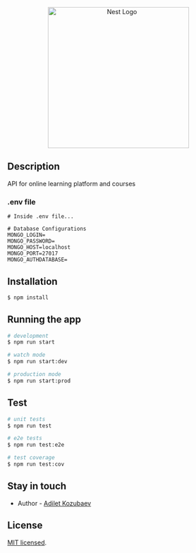 <p align="center">
  <a href="http://nestjs.com/" target="blank"><img src="https://nestjs.com/img/logo_text.svg" width="320" alt="Nest Logo" /></a>
</p>

[circleci-image]: https://img.shields.io/circleci/build/github/nestjs/nest/master?token=abc123def456
[circleci-url]: https://circleci.com/gh/nestjs/nest

## Description

API for online learning platform and courses

### .env file
```
# Inside .env file...

# Database Configurations
MONGO_LOGIN=
MONGO_PASSWORD=
MONGO_HOST=localhost
MONGO_PORT=27017
MONGO_AUTHDATABASE=
```

## Installation

```bash
$ npm install
```

## Running the app

```bash
# development
$ npm run start

# watch mode
$ npm run start:dev

# production mode
$ npm run start:prod
```

## Test

```bash
# unit tests
$ npm run test

# e2e tests
$ npm run test:e2e

# test coverage
$ npm run test:cov
```

## Stay in touch

- Author - [Adilet Kozubaev](https://github.com/adiletk312)

## License

[MIT licensed](https://github.com/git/git-scm.com/blob/main/MIT-LICENSE.txt).
